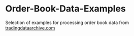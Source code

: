 # Order-Book-Data-Examples
Selection of examples for processing order book data from [tradingdataarchive.com](http://tradingdataarchive.com)

